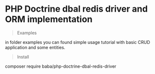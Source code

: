 PHP Doctrine dbal redis driver and ORM implementation
=====================================================

> Examples

in folder examples you can found simple usage tutorial with basic CRUD application and some entities.

> Install

composer require baba/php-doctrine-dbal-redis-driver
